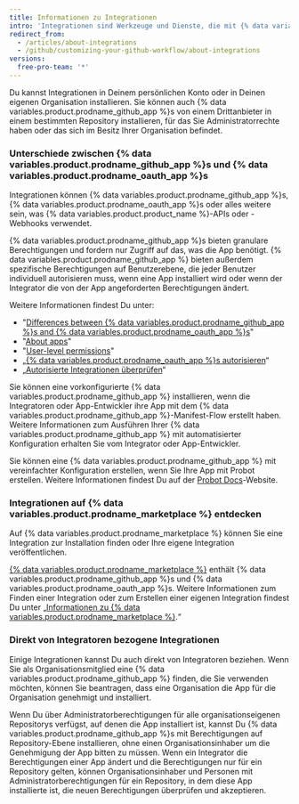 ```yaml
---
title: Informationen zu Integrationen
intro: 'Integrationen sind Werkzeuge und Dienste, die mit {% data variables.product.product_name %} verbunden werden, um Ihren Workflow zu ergänzen und zu erweitern.'
redirect_from:
  - /articles/about-integrations
  - /github/customizing-your-github-workflow/about-integrations
versions:
  free-pro-team: '*'
---
```


Du kannst Integrationen in Deinem persönlichen Konto oder in Deinen eigenen Organisation installieren. Sie können auch {% data variables.product.prodname_github_app %}s von einem Drittanbieter in einem bestimmten Repository installieren, für das Sie Administratorrechte haben oder das sich im Besitz Ihrer Organisation befindet.

### Unterschiede zwischen {% data variables.product.prodname_github_app %}s und {% data variables.product.prodname_oauth_app %}s

Integrationen können {% data variables.product.prodname_github_app %}s, {% data variables.product.prodname_oauth_app %}s oder alles weitere sein, was {% data variables.product.product_name %}-APIs oder -Webhooks verwendet.

{% data variables.product.prodname_github_app %}s bieten granulare Berechtigungen und fordern nur Zugriff auf das, was die App benötigt. {% data variables.product.prodname_github_app %} bieten außerdem spezifische Berechtigungen auf Benutzerebene, die jeder Benutzer individuell autorisieren muss, wenn eine App installiert wird oder wenn der Integrator die von der App angeforderten Berechtigungen ändert.

Weitere Informationen findest Du unter:
- "[Differences between {% data variables.product.prodname_github_app %}s and {% data variables.product.prodname_oauth_app %}s](/apps/differences-between-apps/)"
- "[About apps](/apps/about-apps/)"
- "[User-level permissions](/apps/building-github-apps/identifying-and-authorizing-users-for-github-apps/#user-level-permissions)"
- „[{% data variables.product.prodname_oauth_app %}s autorisieren](/articles/authorizing-oauth-apps/)“
- „[Autorisierte Integrationen überprüfen](/articles/reviewing-your-authorized-integrations/)“

Sie können eine vorkonfigurierte {% data variables.product.prodname_github_app %} installieren, wenn die Integratoren oder App-Entwickler ihre App mit dem {% data variables.product.prodname_github_app %}-Manifest-Flow erstellt haben. Weitere Informationen zum Ausführen Ihrer {% data variables.product.prodname_github_app %} mit automatisierter Konfiguration erhalten Sie vom Integrator oder App-Entwickler.

Sie können eine {% data variables.product.prodname_github_app %} mit vereinfachter Konfiguration erstellen, wenn Sie Ihre App mit Probot erstellen. Weitere Informationen findest Du auf der [Probot Docs](https://probot.github.io/docs/)-Website.

### Integrationen auf {% data variables.product.prodname_marketplace %} entdecken

Auf {% data variables.product.prodname_marketplace %} können Sie eine Integration zur Installation finden oder Ihre eigene Integration veröffentlichen.

[{% data variables.product.prodname_marketplace %}](https://github.com/marketplace) enthält {% data variables.product.prodname_github_app %}s und {% data variables.product.prodname_oauth_app %}s. Weitere Informationen zum Finden einer Integration oder zum Erstellen einer eigenen Integration findest Du unter „[Informationen zu {% data variables.product.prodname_marketplace %}](/articles/about-github-marketplace).“

### Direkt von Integratoren bezogene Integrationen

Einige Integrationen kannst Du auch direkt von Integratoren beziehen. Wenn Sie als Organisationsmitglied eine {% data variables.product.prodname_github_app %} finden, die Sie verwenden möchten, können Sie beantragen, dass eine Organisation die App für die Organisation genehmigt und installiert.

Wenn Du über Administratorberechtigungen für alle organisationseigenen Repositorys verfügst, auf denen die App installiert ist, kannst Du {% data variables.product.prodname_github_app %}s mit Berechtigungen auf Repository-Ebene installieren, ohne einen Organisationsinhaber um die Genehmigung der App bitten zu müssen. Wenn ein Integrator die Berechtigungen einer App ändert und die Berechtigungen nur für ein Repository gelten, können Organisationsinhaber und Personen mit Administratorberechtigungen für ein Repository, in dem diese App installierte ist, die neuen Berechtigungen überprüfen und akzeptieren.
